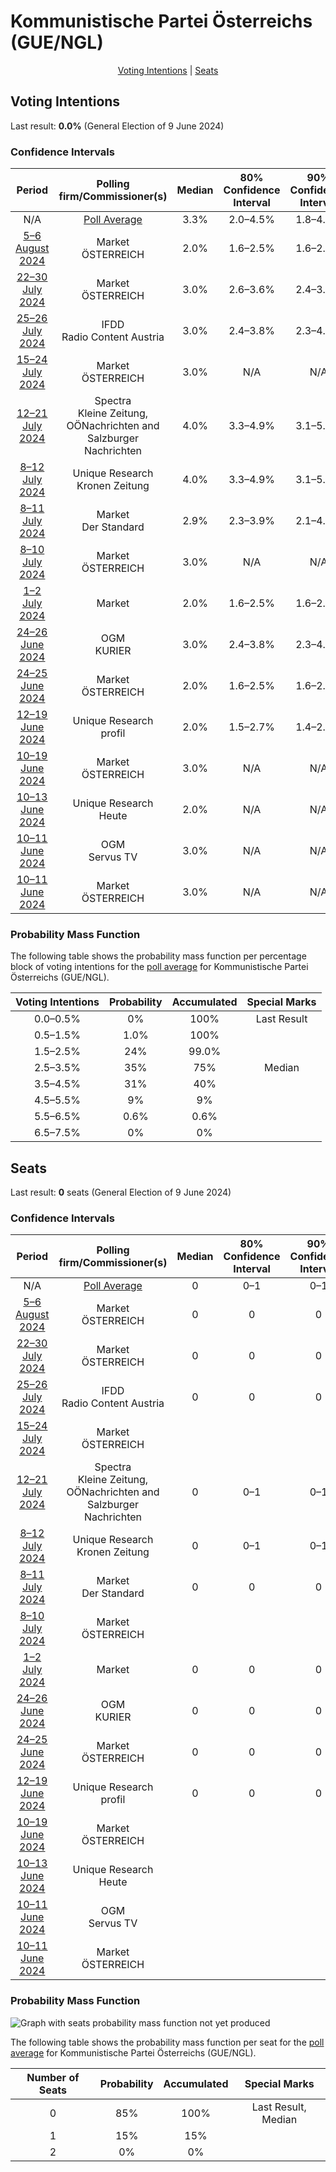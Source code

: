 # Kommunistische Partei Österreichs (GUE/NGL)

<p align="center"><a href="#voting-intentions">Voting Intentions</a> | <a href="#seats">Seats</a></p>

## Voting Intentions

Last result: **0.0%** (General Election of 9 June 2024)

### Confidence Intervals

| Period     | Polling firm/Commissioner(s) | Median | 80% Confidence Interval | 90% Confidence Interval | 95% Confidence Interval | 99% Confidence Interval |
|:----------:|:----------------:|:-----------:|:-----------------------:|:-----------------------:|:-----------------------:|:-----------------------:|
| N/A | [Poll Average](average.html) | 3.3% | 2.0–4.5% | 1.8–4.8% | 1.7–5.1% | 1.5–5.6% |
| [5–6 August 2024](2024-08-06-Market.html) | Market <br> ÖSTERREICH | 2.0% | 1.6–2.5% | 1.6–2.6% | 1.5–2.7% | 1.3–3.0% |
| [22–30 July 2024](2024-07-30-Market.html) | Market <br> ÖSTERREICH | 3.0% | 2.6–3.6% | 2.4–3.7% | 2.3–3.9% | 2.1–4.1% |
| [25–26 July 2024](2024-07-26-IFDD.html) | IFDD <br> Radio Content Austria | 3.0% | 2.4–3.8% | 2.3–4.0% | 2.1–4.2% | 1.9–4.6% |
| [15–24 July 2024](2024-07-24-Market.html) | Market <br> ÖSTERREICH | 3.0% | N/A | N/A | N/A | N/A |
| [12–21 July 2024](2024-07-21-Spectra.html) | Spectra <br> Kleine Zeitung, OÖNachrichten and Salzburger Nachrichten | 4.0% | 3.3–4.9% | 3.1–5.2% | 2.9–5.4% | 2.7–5.9% |
| [8–12 July 2024](2024-07-12-UniqueResearch.html) | Unique Research <br> Kronen Zeitung | 4.0% | 3.3–4.9% | 3.1–5.2% | 2.9–5.4% | 2.7–5.9% |
| [8–11 July 2024](2024-07-11-Market.html) | Market <br> Der Standard | 2.9% | 2.3–3.9% | 2.1–4.1% | 2.0–4.4% | 1.7–4.8% |
| [8–10 July 2024](2024-07-10-Market.html) | Market <br> ÖSTERREICH | 3.0% | N/A | N/A | N/A | N/A |
| [1–2 July 2024](2024-07-02-Market.html) | Market | 2.0% | 1.6–2.5% | 1.6–2.6% | 1.5–2.7% | 1.3–3.0% |
| [24–26 June 2024](2024-06-26-OGM.html) | OGM <br> KURIER | 3.0% | 2.4–3.8% | 2.3–4.1% | 2.1–4.3% | 1.9–4.7% |
| [24–25 June 2024](2024-06-25-Market.html) | Market <br> ÖSTERREICH | 2.0% | 1.6–2.5% | 1.6–2.6% | 1.5–2.7% | 1.3–3.0% |
| [12–19 June 2024](2024-06-19-UniqueResearch.html) | Unique Research <br> profil | 2.0% | 1.5–2.7% | 1.4–2.9% | 1.3–3.0% | 1.1–3.4% |
| [10–19 June 2024](2024-06-19-Market.html) | Market <br> ÖSTERREICH | 3.0% | N/A | N/A | N/A | N/A |
| [10–13 June 2024](2024-06-13-UniqueResearch.html) | Unique Research <br> Heute | 2.0% | N/A | N/A | N/A | N/A |
| [10–11 June 2024](2024-06-11-OGM.html) | OGM <br> Servus TV | 3.0% | N/A | N/A | N/A | N/A |
| [10–11 June 2024](2024-06-11-Market.html) | Market <br> ÖSTERREICH | 3.0% | N/A | N/A | N/A | N/A |

### Probability Mass Function

The following table shows the probability mass function per percentage block of voting intentions for the [poll average](average.html) for Kommunistische Partei Österreichs (GUE/NGL).

| Voting Intentions | Probability | Accumulated | Special Marks |
|:-----------------:|:-----------:|:-----------:|:-------------:|
| 0.0–0.5% | 0% | 100% | Last Result |
| 0.5–1.5% | 1.0% | 100% |  |
| 1.5–2.5% | 24% | 99.0% |  |
| 2.5–3.5% | 35% | 75% | Median |
| 3.5–4.5% | 31% | 40% |  |
| 4.5–5.5% | 9% | 9% |  |
| 5.5–6.5% | 0.6% | 0.6% |  |
| 6.5–7.5% | 0% | 0% |  |


## Seats

Last result: **0** seats (General Election of 9 June 2024)

### Confidence Intervals

| Period     | Polling firm/Commissioner(s) | Median | 80% Confidence Interval | 90% Confidence Interval | 95% Confidence Interval | 99% Confidence Interval |
|:----------:|:----------------:|:------:|:-----------------------:|:-----------------------:|:-----------------------:|:-----------------------:|
| N/A | [Poll Average](average.html) | 0 | 0–1 | 0–1 | 0–1 | 0–1 |
| [5–6 August 2024](2024-08-06-Market.html) | Market <br> ÖSTERREICH | 0 | 0 | 0 | 0 | 0 |
| [22–30 July 2024](2024-07-30-Market.html) | Market <br> ÖSTERREICH | 0 | 0 | 0 | 0 | 0 |
| [25–26 July 2024](2024-07-26-IFDD.html) | IFDD <br> Radio Content Austria | 0 | 0 | 0 | 0 | 0–1 |
| [15–24 July 2024](2024-07-24-Market.html) | Market <br> ÖSTERREICH |  |  |  |  |  |
| [12–21 July 2024](2024-07-21-Spectra.html) | Spectra <br> Kleine Zeitung, OÖNachrichten and Salzburger Nachrichten | 0 | 0–1 | 0–1 | 0–1 | 0–1 |
| [8–12 July 2024](2024-07-12-UniqueResearch.html) | Unique Research <br> Kronen Zeitung | 0 | 0–1 | 0–1 | 0–1 | 0–1 |
| [8–11 July 2024](2024-07-11-Market.html) | Market <br> Der Standard | 0 | 0 | 0 | 0–1 | 0–1 |
| [8–10 July 2024](2024-07-10-Market.html) | Market <br> ÖSTERREICH |  |  |  |  |  |
| [1–2 July 2024](2024-07-02-Market.html) | Market | 0 | 0 | 0 | 0 | 0 |
| [24–26 June 2024](2024-06-26-OGM.html) | OGM <br> KURIER | 0 | 0 | 0 | 0–1 | 0–1 |
| [24–25 June 2024](2024-06-25-Market.html) | Market <br> ÖSTERREICH | 0 | 0 | 0 | 0 | 0 |
| [12–19 June 2024](2024-06-19-UniqueResearch.html) | Unique Research <br> profil | 0 | 0 | 0 | 0 | 0 |
| [10–19 June 2024](2024-06-19-Market.html) | Market <br> ÖSTERREICH |  |  |  |  |  |
| [10–13 June 2024](2024-06-13-UniqueResearch.html) | Unique Research <br> Heute |  |  |  |  |  |
| [10–11 June 2024](2024-06-11-OGM.html) | OGM <br> Servus TV |  |  |  |  |  |
| [10–11 June 2024](2024-06-11-Market.html) | Market <br> ÖSTERREICH |  |  |  |  |  |

### Probability Mass Function

![Graph with seats probability mass function not yet produced](average-seats-pmf-kommunistischeparteiösterreichsguengl.png "Seats Probability Mass Function")

The following table shows the probability mass function per seat for the [poll average](average.html) for Kommunistische Partei Österreichs (GUE/NGL).

| Number of Seats | Probability | Accumulated | Special Marks |
|:---------------:|:-----------:|:-----------:|:-------------:|
| 0 | 85% | 100% | Last Result, Median |
| 1 | 15% | 15% |  |
| 2 | 0% | 0% |  |


